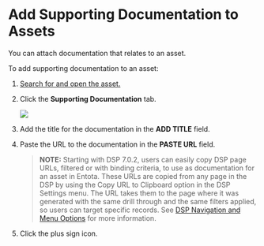 # Add Supporting Documentation to Assets

You can attach documentation that relates to an asset.

To add supporting documentation to an asset:

1.  [Search for and open the asset.](Enhanced%20Search.md)

2.  Click the **Supporting Documentation** tab.
    
    ![](Resources/Images/supporting_doc.png)

3.  Add the title for the documentation in the **ADD TITLE** field.

4.  Paste the URL to the documentation in the **PASTE URL** field.
    
    >**NOTE:** Starting with DSP 7.0.2, users can easily copy DSP page
    URLs, filtered or with binding criteria, to use as documentation for
    an asset in Entota. These URLs are copied from any page in the DSP
    by using the Copy URL to Clipboard option in the DSP Settings menu.
    The URL takes them to the page where it was generated with the same
    drill through and the same filters applied, so users can target
    specific records. See [DSP Navigation and Menu
    Options](https://dsphelp.boaweb.com/702/general/DSP_Navigation.md)
    for more information.

5.  Click the plus sign icon.
